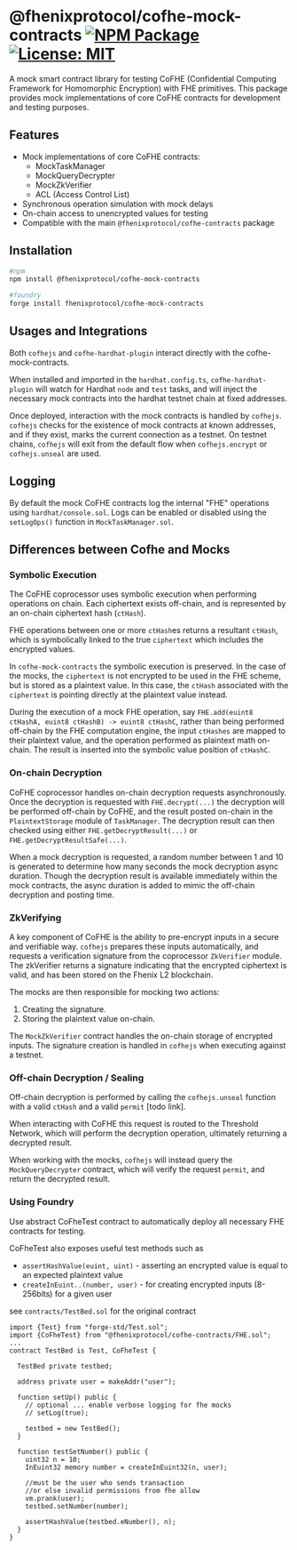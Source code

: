 # @fhenixprotocol/cofhe-mock-contracts [![NPM Package][npm-badge]][npm] [![License: MIT][license-badge]][license]

[npm]: https://www.npmjs.com/package/@fhenixprotocol/cofhe-mock-contracts
[npm-badge]: https://img.shields.io/npm/v/@fhenixprotocol/cofhe-mock-contracts.svg
[license]: https://opensource.org/licenses/MIT
[license-badge]: https://img.shields.io/badge/License-MIT-blue.svg

A mock smart contract library for testing CoFHE (Confidential Computing Framework for Homomorphic Encryption) with FHE primitives. This package provides mock implementations of core CoFHE contracts for development and testing purposes.

## Features

- Mock implementations of core CoFHE contracts:
  - MockTaskManager
  - MockQueryDecrypter
  - MockZkVerifier
  - ACL (Access Control List)
- Synchronous operation simulation with mock delays
- On-chain access to unencrypted values for testing
- Compatible with the main `@fhenixprotocol/cofhe-contracts` package

## Installation

```bash
#npm
npm install @fhenixprotocol/cofhe-mock-contracts

#foundry
forge install fhenixprotocol/cofhe-mock-contracts
```

## Usages and Integrations

Both `cofhejs` and `cofhe-hardhat-plugin` interact directly with the cofhe-mock-contracts.

When installed and imported in the `hardhat.config.ts`, `cofhe-hardhat-plugin` will watch for Hardhat `node` and `test` tasks, and will inject the necessary mock contracts into the hardhat testnet chain at fixed addresses.

Once deployed, interaction with the mock contracts is handled by `cofhejs`. `cofhejs` checks for the existence of mock contracts at known addresses, and if they exist, marks the current connection as a testnet. On testnet chains, `cofhejs` will exit from the default flow when `cofhejs.encrypt` or `cofhejs.unseal` are used.

## Logging

By default the mock CoFHE contracts log the internal "FHE" operations using `hardhat/console.sol`. Logs can be enabled or disabled using the `setLogOps()` function in `MockTaskManager.sol`.

## Differences between Cofhe and Mocks

### Symbolic Execution

The CoFHE coprocessor uses symbolic execution when performing operations on chain. Each ciphertext exists off-chain, and is represented by an on-chain ciphertext hash (`ctHash`).

FHE operations between one or more `ctHash`es returns a resultant `ctHash`, which is symbolically linked to the true `ciphertext` which includes the encrypted values.

In `cofhe-mock-contracts` the symbolic execution is preserved. In the case of the mocks, the `ciphertext` is not encrypted to be used in the FHE scheme, but is stored as a plaintext value. In this case, the `ctHash` associated with the `ciphertext` is pointing directly at the plaintext value instead.

During the execution of a mock FHE operation, say `FHE.add(euint8 ctHashA, euint8 ctHashB) -> euint8 ctHashC`, rather than being performed off-chain by the FHE computation engine, the input `ctHashes` are mapped to their plaintext value, and the operation performed as plaintext math on-chain. The result is inserted into the symbolic value position of `ctHashC`.

### On-chain Decryption

CoFHE coprocessor handles on-chain decryption requests asynchronously. Once the decryption is requested with `FHE.decrypt(...)` the decryption will be performed off-chain by CoFHE, and the result posted on-chain in the `PlaintextStorage` module of `TaskManager`. The decryption result can then checked using either `FHE.getDecryptResult(...)` or `FHE.getDecryptResultSafe(...)`.

When a mock decryption is requested, a random number between 1 and 10 is generated to determine how many seconds the mock decryption async duration. Though the decryption result is available immediately within the mock contracts, the async duration is added to mimic the off-chain decryption and posting time.

### ZkVerifying

A key component of CoFHE is the ability to pre-encrypt inputs in a secure and verifiable way. `cofhejs` prepares these inputs automatically, and requests a verification signature from the coprocessor `ZkVerifier` module. The zkVerifier returns a signature indicating that the encrypted ciphertext is valid, and has been stored on the Fhenix L2 blockchain.

The mocks are then responsible for mocking two actions:

1. Creating the signature.
2. Storing the plaintext value on-chain.

The `MockZkVerifier` contract handles the on-chain storage of encrypted inputs. The signature creation is handled in `cofhejs` when executing against a testnet.

### Off-chain Decryption / Sealing

Off-chain decryption is performed by calling the `cofhejs.unseal` function with a valid `ctHash` and a valid `permit` [todo link].

When interacting with CoFHE this request is routed to the Threshold Network, which will perform the decryption operation, ultimately returning a decrypted result.

When working with the mocks, `cofhejs` will instead query the `MockQueryDecrypter` contract, which will verify the request `permit`, and return the decrypted result.

### Using Foundry

Use abstract CoFheTest contract to automatically deploy all necessary FHE contracts for testing.  

CoFheTest also exposes useful test methods such as 
- `assertHashValue(euint, uint)` - asserting an encrypted value is equal to an expected plaintext value
- `createInEuint..(number, user)` - for creating encrypted inputs (8-256bits) for a given user

see `contracts/TestBed.sol` for the original contract

```solidity
import {Test} from "forge-std/Test.sol";
import {CoFheTest} from "@fhenixprotocol/cofhe-contracts/FHE.sol";
...
contract TestBed is Test, CoFheTest {

  TestBed private testbed;

  address private user = makeAddr("user");

  function setUp() public {
    // optional ... enable verbose logging for fhe mocks
    // setLog(true);

    testbed = new TestBed();
  }

  function testSetNumber() public {
    uint32 n = 10;
    InEuint32 memory number = createInEuint32(n, user);

    //must be the user who sends transaction
    //or else invalid permissions from fhe allow
    vm.prank(user);
    testbed.setNumber(number);

    assertHashValue(testbed.eNumber(), n);
  }
}
```